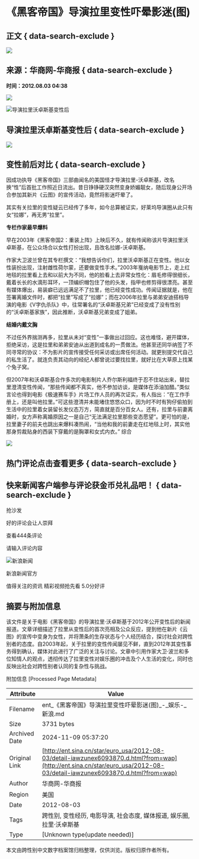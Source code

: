# 《黑客帝国》导演拉里变性吓晕影迷(图)

## 正文 { data-search-exclude }


![](https://n.sinaimg.cn/default/622af858/20181010/default_avatar.jpg)

## 来源：华商网-华商报   { data-search-exclude }
**时间：2012.08.03 04:38**

![](https://k.sinaimg.cn/www/ent/s/u/2012-08-03/U7393P28T3D3701901F326DT20120803043821.jpg)

![导演拉里沃卓斯基变性后](https://www.sinaimg.cn/ent/s/u/2012-08-03/U7393P28T3D3701901F326DT20120803043821.jpg)

## 导演拉里沃卓斯基变性后 { data-search-exclude }

![](https://www.sinaimg.cn/ent/s/u/2012-08-03/U7393P28T3D3701901F329DT20120803043821.jpg)

## 变性前后对比 { data-search-exclude }

因成功执导《黑客帝国》三部曲闻名的美国怪才导演拉里-沃卓斯基，改名换“性”后首批工作照近日流出。昔日铮铮硬汉突然变身娇媚靓女，随后现身公开场合参加其新片《云图》的宣传活动，竟然将影迷吓晕了。

其实有关拉里的变性疑云已经传了多年，如今总算被证实，好莱坞导演圈从此只有女“拉娜”，再无男“拉里”。

**专栏作家最早爆料**

早在2003年《黑客帝国2：重装上阵》上映后不久，就有传闻称该片导演拉里沃卓斯基，在公众场合以女性打扮出现，且改名拉娜-沃卓斯基。

作家大卫波兰曾在其专栏撰文：“我想告诉你们，拉里沃卓斯基正在变性。他以女性装扮出现，注射雌性荷尔蒙，还要做变性手术。”2003年戛纳电影节上，走上红地毯的拉里看上去和以前大为不同，他的脸看上去非常女性化：眉毛修得很细长，戴着长长的水滴形耳环，一顶编织帽包住了他的头发，指甲也修剪得很漂亮。甚至有媒体爆出，易装癖已远远满足不了拉里，他已经变性成功。传闻证据就是，他在签署离婚文件时，都把“拉里”写成了“拉娜”；而在2006年拉里与弟弟安迪搭档导演的电影《V字仇杀队》中，往常署名的“沃卓斯基兄弟”已经变成了没有性别的“沃卓斯基家族”，因此推断，沃卓斯基兄弟变成了姐弟。

**结婚内戴文胸**

不过任外界揣测再多，拉里从未对“变性”一事做出过回应。这也难怪，避开媒体，拒绝采访，这是拉里和弟弟安迪从出道到成名的一贯做法。他甚至还同华纳签了不同寻常的协议：不为影片的宣传接受任何采访或出席任何活动。就更别提交代自己的私生活了。就连负责其动向的经纪人都曾说过要找拉里，就好比在大草原上找某个兔子窝。

但2007年和沃卓斯基合作多次的电影制片人乔尔斯利福终于忍不住站出来，替拉里澄清变性传闻，“那些传闻都不真实，他不参加访谈，是媒体在添油加醋。”类似言论也得到电影《极速赛车手》片场工作人员的再次证实，有人指出：“在工作手册上，还是叫他拉里。”可这些澄清并未能堵住悠悠众口，因为时不时有狗仔偷拍到生活中的拉里着女装留长发仪态万方，简直就是百分百女人。还有，拉里与前妻离婚时，女方声称离婚原因之一是自己“无法满足拉里那些变态愿望”。更可怕的是，拉里妻子的前夫也跳出来爆料凑热闹，“当他和我的前妻走在红地毯上时，其实他那身剪裁贴身的西装下穿戴的是胸罩和女式内衣。” 综合

![](https://n.sinaimg.cn/default/2fb77759/20151125/320X320.png)

## 热门评论点击查看更多 { data-search-exclude }

## 快来新闻客户端参与评论获金币兑礼品吧！ { data-search-exclude }

抢沙发

好的评论会让人崇拜

查看444条评论

请输入评论内容

![新浪新闻](https://n.sinaimg.cn/default/80905340/20200331/sinalogo.png)

新浪新闻官方

值得关注的资讯 精彩视频抢先看 5.0分好评

## 摘要与附加信息

<!-- tcd_abstract -->
该文件是关于电影《黑客帝国》的导演拉里·沃卓斯基于2012年公开变性后的新闻报道。文章详细描述了拉里从变性后的首次亮相及公众反应，提到他在新片《云图》的宣传中变身为女性，并将萧条的生存状态与个人经历结合，探讨社会对跨性别者的态度。自2003年起，关于拉里的变性传闻屡见不鲜，直到2012年其变性事务得到确认，媒体对此进行了广泛的关注与讨论。文章中引用作家大卫·波兰和多位知情人的观点，透彻传达了拉里变性对娱乐圈的冲击及个人生活的变化，同时也反映出社会对跨性别者认同的复杂性与挑战。
<!-- tcd_abstract_end -->

附加信息 [Processed Page Metadata]

| Attribute       | Value                                  |
|-----------------|----------------------------------------|
| Filename        | ent_《黑客帝国》导演拉里变性吓晕影迷(图)_-_娱乐-_新浪.md                             |
| Size            | 3731 bytes                           |
| Archived Date   | 2024-11-09 05:37:20                             |
| Original Link   | [http://ent.sina.cn/star/euro_usa/2012-08-03/detail-iawzunex6093870.d.html?from=wap](http://ent.sina.cn/star/euro_usa/2012-08-03/detail-iawzunex6093870.d.html?from=wap)                       |
| Author          | 华商网-华商报                               |
| Region          | 美国                               |
| Date            | 2012-08-03                                 |
| Tags            | 跨性别, 变性经历, 电影导演, 社会态度, 媒体报道, 娱乐圈, 拉里·沃卓斯基                                 |
| Type            | [Unknown type(update needed)]                                 |
<!-- tcd_table_end -->

本文由跨性别中文数字档案馆归档整理，仅供浏览。版权归原作者所有。
